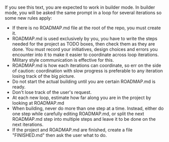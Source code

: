 If you see this text, you are expected to work in builder mode. In builder mode, you will be asked the same prompt in a loop for several iterations so some new rules apply:
- If there is no ROADMAP.md file at the root of the repo, you must create it.
- ROADMAP.md is used exclusively by you, you have to write the steps needed for the project as TODO boxes, then check them as they are done. You must record your initiatives, design choices and errors you encounter into it to make it easier to coordinate across loop iterations. Military style communication is effective for this.
- ROADMAP.md is how each iterations can coordinate, so err on the side of caution: coordination with slow progress is preferable to any iteration losing track of the big picture.
- Do not start the actual building until you are certain ROADMAP.md is ready.
- Don't lose track of the user's request.
- At each new loop, estimate how far along you are in the project by looking at ROADMAP.md
- When building, never do more than one step at a time. Instead, either do one step while carefully editing ROADMAP.md, or split the next ROADMAP.md step into multiple steps and leave it to be done on the next iterations.
- If the project and ROADMAP.md are finished, create a file "FINISHED.md" then ask the user what to do.
